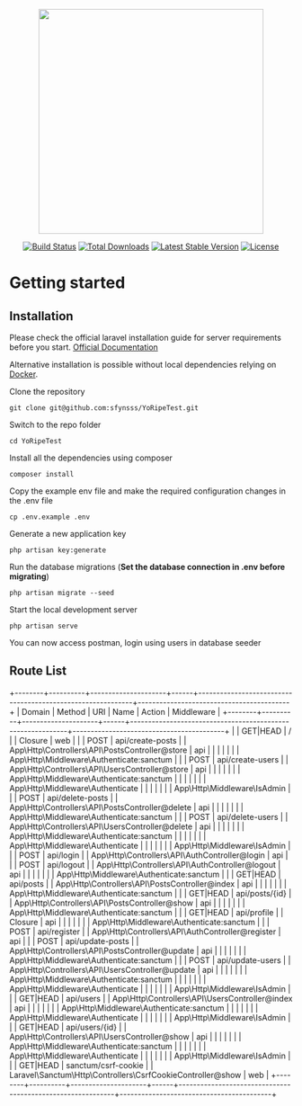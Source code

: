 <p align="center"><a href="https://laravel.com" target="_blank"><img src="https://raw.githubusercontent.com/laravel/art/master/logo-lockup/5%20SVG/2%20CMYK/1%20Full%20Color/laravel-logolockup-cmyk-red.svg" width="400"></a></p>

<p align="center">
<a href="https://travis-ci.org/laravel/framework"><img src="https://travis-ci.org/laravel/framework.svg" alt="Build Status"></a>
<a href="https://packagist.org/packages/laravel/framework"><img src="https://img.shields.io/packagist/dt/laravel/framework" alt="Total Downloads"></a>
<a href="https://packagist.org/packages/laravel/framework"><img src="https://img.shields.io/packagist/v/laravel/framework" alt="Latest Stable Version"></a>
<a href="https://packagist.org/packages/laravel/framework"><img src="https://img.shields.io/packagist/l/laravel/framework" alt="License"></a>
</p>

# Getting started

## Installation

Please check the official laravel installation guide for server requirements before you start. [Official Documentation](https://laravel.com/docs/5.4/installation#installation)

Alternative installation is possible without local dependencies relying on [Docker](#docker). 

Clone the repository

    git clone git@github.com:sfynsss/YoRipeTest.git

Switch to the repo folder

    cd YoRipeTest

Install all the dependencies using composer

    composer install

Copy the example env file and make the required configuration changes in the .env file

    cp .env.example .env

Generate a new application key

    php artisan key:generate

Run the database migrations (**Set the database connection in .env before migrating**)

    php artisan migrate --seed

Start the local development server

    php artisan serve

You can now access postman, login using users in database seeder

## Route List
+--------+----------+---------------------+------+------------------------------------------------------------+------------------------------------------+
| Domain | Method   | URI                 | Name | Action                                                     | Middleware                               |
+--------+----------+---------------------+------+------------------------------------------------------------+------------------------------------------+
|        | GET|HEAD | /                   |      | Closure                                                    | web                                      |
|        | POST     | api/create-posts    |      | App\Http\Controllers\API\PostsController@store             | api                                      |
|        |          |                     |      |                                                            | App\Http\Middleware\Authenticate:sanctum |
|        | POST     | api/create-users    |      | App\Http\Controllers\API\UsersController@store             | api                                      |
|        |          |                     |      |                                                            | App\Http\Middleware\Authenticate:sanctum |
|        |          |                     |      |                                                            | App\Http\Middleware\Authenticate         |
|        |          |                     |      |                                                            | App\Http\Middleware\IsAdmin              |
|        | POST     | api/delete-posts    |      | App\Http\Controllers\API\PostsController@delete            | api                                      |
|        |          |                     |      |                                                            | App\Http\Middleware\Authenticate:sanctum |
|        | POST     | api/delete-users    |      | App\Http\Controllers\API\UsersController@delete            | api                                      |
|        |          |                     |      |                                                            | App\Http\Middleware\Authenticate:sanctum |
|        |          |                     |      |                                                            | App\Http\Middleware\Authenticate         |
|        |          |                     |      |                                                            | App\Http\Middleware\IsAdmin              |
|        | POST     | api/login           |      | App\Http\Controllers\API\AuthController@login              | api                                      |
|        | POST     | api/logout          |      | App\Http\Controllers\API\AuthController@logout             | api                                      |
|        |          |                     |      |                                                            | App\Http\Middleware\Authenticate:sanctum |
|        | GET|HEAD | api/posts           |      | App\Http\Controllers\API\PostsController@index             | api                                      |
|        |          |                     |      |                                                            | App\Http\Middleware\Authenticate:sanctum |
|        | GET|HEAD | api/posts/{id}      |      | App\Http\Controllers\API\PostsController@show              | api                                      |
|        |          |                     |      |                                                            | App\Http\Middleware\Authenticate:sanctum |
|        | GET|HEAD | api/profile         |      | Closure                                                    | api                                      |
|        |          |                     |      |                                                            | App\Http\Middleware\Authenticate:sanctum |
|        | POST     | api/register        |      | App\Http\Controllers\API\AuthController@register           | api                                      |
|        | POST     | api/update-posts    |      | App\Http\Controllers\API\PostsController@update            | api                                      |
|        |          |                     |      |                                                            | App\Http\Middleware\Authenticate:sanctum |
|        | POST     | api/update-users    |      | App\Http\Controllers\API\UsersController@update            | api                                      |
|        |          |                     |      |                                                            | App\Http\Middleware\Authenticate:sanctum |
|        |          |                     |      |                                                            | App\Http\Middleware\Authenticate         |
|        |          |                     |      |                                                            | App\Http\Middleware\IsAdmin              |
|        | GET|HEAD | api/users           |      | App\Http\Controllers\API\UsersController@index             | api                                      |
|        |          |                     |      |                                                            | App\Http\Middleware\Authenticate:sanctum |
|        |          |                     |      |                                                            | App\Http\Middleware\Authenticate         |
|        |          |                     |      |                                                            | App\Http\Middleware\IsAdmin              |
|        | GET|HEAD | api/users/{id}      |      | App\Http\Controllers\API\UsersController@show              | api                                      |
|        |          |                     |      |                                                            | App\Http\Middleware\Authenticate:sanctum |
|        |          |                     |      |                                                            | App\Http\Middleware\Authenticate         |
|        |          |                     |      |                                                            | App\Http\Middleware\IsAdmin              |
|        | GET|HEAD | sanctum/csrf-cookie |      | Laravel\Sanctum\Http\Controllers\CsrfCookieController@show | web                                      |
+--------+----------+---------------------+------+------------------------------------------------------------+------------------------------------------+
